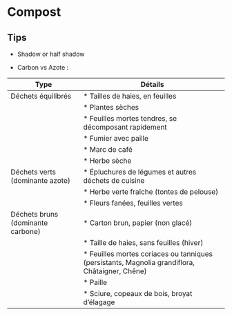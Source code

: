 # Compost

## Tips

- Shadow or half shadow

- Carbon vs Azote : 


| Type | Détails |
|----------|----------|
| Déchets équilibrés   | * Tailles de haies, en feuilles|
|          | * Plantes sèches|
|          | * Feuilles mortes tendres, se décomposant rapidement|
|          | * Fumier avec paille|
|          | * Marc de café|
|          | * Herbe sèche|
| Déchets verts (dominante azote)   | * Épluchures de légumes et autres déchets de cuisine|
|          | * Herbe verte fraîche (tontes de pelouse)|
|          | * Fleurs fanées, feuilles vertes|
| Déchets bruns (dominante carbone) | * Carton brun, papier (non glacé)|
|          | * Taille de haies, sans feuilles (hiver)|
|          | * Feuilles mortes coriaces ou tanniques (persistants, Magnolia grandiflora, Châtaigner, Chêne)|
|          | * Paille|
|          | * Sciure, copeaux de bois, broyat d’élagage|
